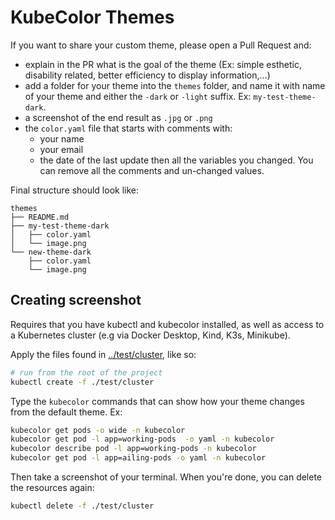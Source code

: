# KubeColor Themes

If you want to share your custom theme, please open a Pull Request and:

- explain in the PR what is the goal of the theme (Ex: simple esthetic, disability related, better efficiency to display information,...)
- add a folder for your theme into the `themes` folder, and name it with name of your theme and either the `-dark` or `-light` suffix. Ex: `my-test-theme-dark`.
- a screenshot of the end result as `.jpg` or `.png`
- the `color.yaml` file that starts with comments with:
  - your name
  - your email
  - the date of the last update
  then all the variables you changed. You can remove all the comments and un-changed values.

Final structure should look like:

```
themes
├── README.md
├── my-test-theme-dark
│   ├── color.yaml
│   └── image.png
└── new-theme-dark
    ├── color.yaml
    └── image.png
```

## Creating screenshot

Requires that you have kubectl and kubecolor installed, as well as access to a Kubernetes cluster (e.g via Docker Desktop, Kind, K3s, Minikube).

Apply the files found in [../test/cluster](../test/cluster), like so:

```bash
# run from the root of the project
kubectl create -f ./test/cluster
```

Type the `kubecolor` commands that can show how your theme changes from the default theme. Ex:

```bash
kubecolor get pods -o wide -n kubecolor
kubecolor get pod -l app=working-pods  -o yaml -n kubecolor
kubecolor describe pod -l app=working-pods -n kubecolor
kubecolor get pod -l app=ailing-pods -o yaml -n kubecolor
```

Then take a screenshot of your terminal.
When you're done, you can delete the resources again:

```bash
kubectl delete -f ./test/cluster
```
